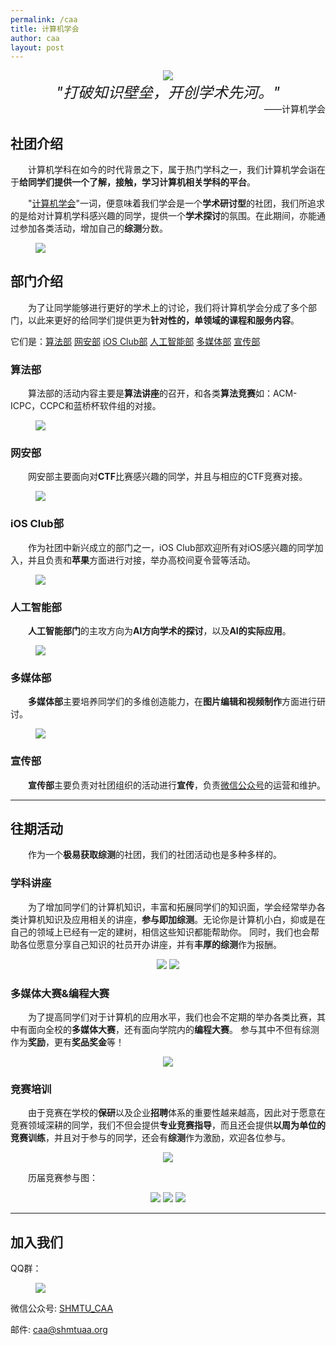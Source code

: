 ```yaml
---
permalink: /caa
title: 计算机学会
author: caa
layout: post
---
```


<div align=center><img src="../assets/caa/img/logo.png"></div>
<center><font size = 5><i>"打破知识壁垒，开创学术先河。"</i></font></center>
<div style="text-align: right"> ——计算机学会 </div>

<!-- more -->

## 社团介绍

&emsp;&emsp;计算机学科在如今的时代背景之下，属于热门学科之一，我们计算机学会诣在于**给同学们提供一个了解，接触，学习计算机相关学科的平台**。

&emsp;&emsp;"[计算机学会](#caa)"一词，便意味着我们学会是一个**学术研讨型**的社团，我们所追求的是给对计算机学科感兴趣的同学，提供一个**学术探讨**的氛围。在此期间，亦能通过参加各类活动，增加自己的**综测**分数。

<figure class="half">
    <img src="../assets/caa/img/computer.jpeg">
</figure>

## 部门介绍

&emsp;&emsp;为了让同学能够进行更好的学术上的讨论，我们将计算机学会分成了多个部门，以此来更好的给同学们提供更为**针对性的，单领域的课程和服务内容**。

它们是：[算法部](#acm) [网安部](#ctf) [iOS Club部](#ios) [人工智能部](#ai) [多媒体部](#adobe) [宣传部](#wx)

### <span id=acm>算法部</span>
&emsp;&emsp;算法部的活动内容主要是**算法讲座**的召开，和各类**算法竞赛**如：ACM-ICPC，CCPC和蓝桥杯软件组的对接。

<figure class="half">
    <img src="../assets/caa/img/acm.jpg">
</figure>

### <span id=ctf>网安部</span>
&emsp;&emsp;网安部主要面向对**CTF**比赛感兴趣的同学，并且与相应的CTF竞赛对接。


<figure class="half">
    <img src="../assets/caa/img/ctf.jpeg">
</figure>

### <span id=ios>iOS Club部</span>
&emsp;&emsp;作为社团中新兴成立的部门之一，iOS Club部欢迎所有对iOS感兴趣的同学加入，并且负责和**苹果**方面进行对接，举办高校间夏令营等活动。

<figure class="half">
    <img src="../assets/caa/img/iosclub.jpg">
</figure>

### <span id=ai>人工智能部</span>
&emsp;&emsp;**人工智能部门**的主攻方向为**AI方向学术的探讨**，以及**AI的实际应用**。


<figure class="half">
    <img src="../assets/caa/img/Ai.jpeg">
</figure>

### <span id=adobe>多媒体部</span>
&emsp;&emsp;**多媒体部**主要培养同学们的多维创造能力，在**图片编辑和视频制作**方面进行研讨。

<figure class="half">
    <img src="../assets/caa/img/adobe.png">
</figure>

### <span id=wx>宣传部</span>
&emsp;&emsp;**宣传部**主要负责对社团组织的活动进行**宣传**，负责[微信公众号](#wxid)的运营和维护。

---
## 往期活动
&emsp;&emsp;作为一个**极易获取综测**的社团，我们的社团活动也是多种多样的。

### 学科讲座

&emsp;&emsp;为了增加同学们的计算机知识，丰富和拓展同学们的知识面，学会经常举办各类计算机知识及应用相关的讲座，**参与即加综测**。无论你是计算机小白，抑或是在自己的领域上已经有一定的建树，相信这些知识都能帮助你。
同时，我们也会帮助各位愿意分享自己知识的社员开办讲座，并有**丰厚的综测**作为报酬。

<dev align="center">
    <figure class="half">
        <img src="../assets/caa/img/activity1-2.png">
        <img src="../assets/caa/img/activity1-1.jpg">
    </figure>
</dev>

### 多媒体大赛&编程大赛
&emsp;&emsp;为了提高同学们对于计算机的应用水平，我们也会不定期的举办各类比赛，其中有面向全校的**多媒体大赛**，还有面向学院内的**编程大赛**。
参与其中不但有综测作为**奖励**，更有**奖品奖金**等！

<dev align="center">
    <figure class="half">
        <img src="../assets/caa/img/activity2.png">
    </figure>
</dev>

### 竞赛培训
&emsp;&emsp;由于竞赛在学校的**保研**以及企业**招聘**体系的重要性越来越高，因此对于愿意在竞赛领域深耕的同学，我们不但会提供**专业竞赛指导**，而且还会提供**以周为单位的竞赛训练**，并且对于参与的同学，还会有**综测**作为激励，欢迎各位参与。

<dev align="center">
<figure class="half">
    <img src="../assets/caa/img/activity3.jpg">
</figure>
</dev>
&emsp;&emsp;历届竞赛参与图：
<dev align="center">
    <figure class="half">
        <img src="../assets/caa/img/activity4-1.png">
        <img src="../assets/caa/img/activity4-2.png">
        <img src="../assets/caa/img/activity4-3.jpg">
    </figure>
</dev>

---
## <span id=caa>加入我们</span>

QQ群：
<figure class="half">
    <img src="../assets/caa/img/qq.JPG">
</figure>

<span id=wxid>微信公众号</span>: [SHMTU_CAA](https://mp.weixin.qq.com/s/OlLcPUkoYm7rd3IwsAjbcg)

邮件: [caa@shmtuaa.org](mailto:caa@shmtuaa.org)